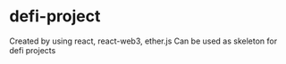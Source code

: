 # defi-project

Created by using react, react-web3, ether.js
Can be used as skeleton for defi projects